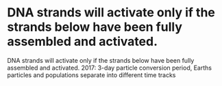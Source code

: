# DNA strands will activate only if the strands below have been fully assembled and activated.

DNA strands will activate only if the strands below have been fully assembled and activated.
2017: 3-day particle conversion period, Earths particles and populations separate into different time tracks